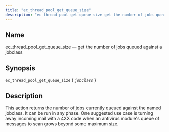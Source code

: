 ```yaml
---
title: "ec_thread_pool_get_queue_size"
description: "ec thread pool get queue size get the number of jobs queued against a jobclass ec thread pool get queue size jobclass This action returns the number of jobs currently queued against the named jobclass It can be run in any phase One suggested use case is turning away incoming..."
---
```


<a name="sieve.ref.ec_thread_pool_get_queue_size"></a> 
## Name

ec_thread_pool_get_queue_size — get the number of jobs queued against a jobclass

## Synopsis

`ec_thread_pool_get_queue_size` { *`jobclass`* }

<a name="idp30645504"></a> 
## Description

This action returns the number of jobs currently queued against the named jobclass. It can be run in any phase. One suggested use case is turning away incoming mail with a 4XX code when an antivirus module's queue of messages to scan grows beyond some maximum size.